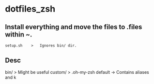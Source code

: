 # dotfiles_zsh

## Install everything and move the files to .files within ~.
	setup.sh	>	Ignores bin/ dir. 

## Desc
bin/	>	Might be useful
custom/	>	.oh-my-zsh default -> Contains aliases and k
